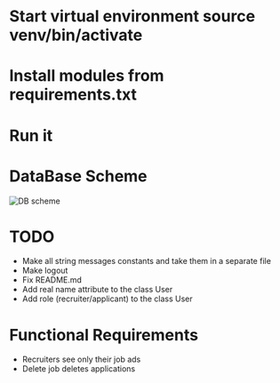 # Start virtual environment source venv/bin/activate
# Install modules from requirements.txt
# Run it

# DataBase Scheme
![DB scheme](db_scheme.jpg)

# TODO
- Make all string messages constants and take them in a separate file
- Make logout
- Fix README.md
- Add real name attribute to the class User
- Add role (recruiter/applicant) to the class User

# Functional Requirements
- Recruiters see only their job ads
- Delete job deletes applications